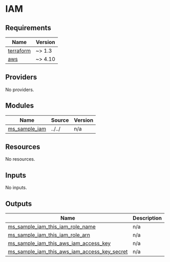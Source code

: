 # IAM

<!-- BEGINNING OF PRE-COMMIT-TERRAFORM DOCS HOOK -->
## Requirements

| Name | Version |
|------|---------|
| <a name="requirement_terraform"></a> [terraform](#requirement\_terraform) | ~> 1.3 |
| <a name="requirement_aws"></a> [aws](#requirement\_aws) | ~> 4.10 |

## Providers

No providers.

## Modules

| Name | Source | Version |
|------|--------|---------|
| <a name="module_ms_sample_iam"></a> [ms\_sample\_iam](#module\_ms\_sample\_iam) | ../../ | n/a |

## Resources

No resources.

## Inputs

No inputs.

## Outputs

| Name | Description |
|------|-------------|
| <a name="output_ms_sample_iam_this_iam_role_name"></a> [ms\_sample\_iam\_this\_iam\_role\_name](#output\_ms\_sample\_iam\_this\_iam\_role\_name) | n/a |
| <a name="output_ms_sample_iam_this_iam_role_arn"></a> [ms\_sample\_iam\_this\_iam\_role\_arn](#output\_ms\_sample\_iam\_this\_iam\_role\_arn) | n/a |
| <a name="output_ms_sample_iam_this_aws_iam_access_key"></a> [ms\_sample\_iam\_this\_aws\_iam\_access\_key](#output\_ms\_sample\_iam\_this\_aws\_iam\_access\_key) | n/a |
| <a name="output_ms_sample_iam_this_aws_iam_access_key_secret"></a> [ms\_sample\_iam\_this\_aws\_iam\_access\_key\_secret](#output\_ms\_sample\_iam\_this\_aws\_iam\_access\_key\_secret) | n/a |

<!-- END OF PRE-COMMIT-TERRAFORM DOCS HOOK -->
